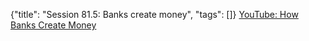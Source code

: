 {"title": "Session 81.5: Banks create money", "tags": []}
[YouTube: How Banks Create Money](https://www.youtube.com/watch?v=JG5c8nhR3LE)

